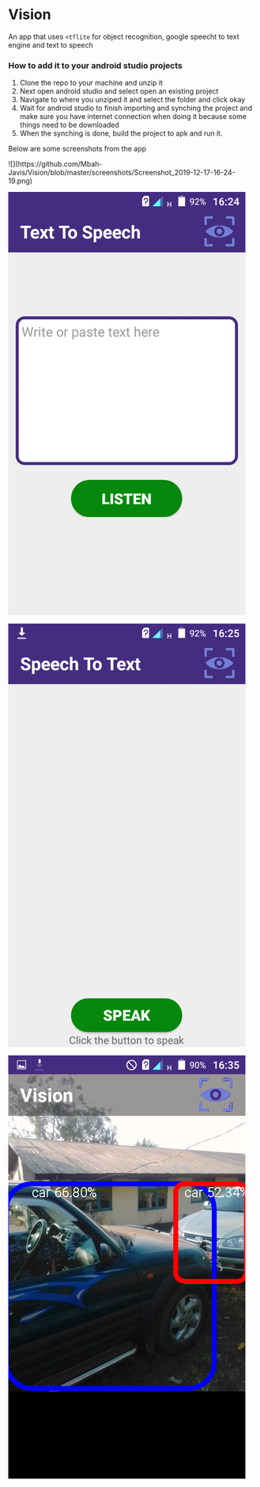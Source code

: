 # Vision

An app that uses <code><tflite</code> for object recognition, google speecht to text engine and text to speech 

<h3>How to add it to your android studio projects</h3>
<ol>
<li>Clone the repo to your machine and unzip it</li>
<li>Next open android studio and select open an existing project</li>
<li>Navigate to where you unziped it and select the folder and click okay</li>
<li>Wait for android studio to finish importing and synching the project and 
make sure you have internet connection when doing it because some things need to be downloaded</li>
<li>When the synching is done, build the project to apk and run it.</li>
</ol>
<p>Below are some screenshots from the app</p>
![](https://github.com/Mbah-Javis/Vision/blob/master/screenshots/Screenshot_2019-12-17-16-24-19.png)

![](https://github.com/Mbah-Javis/Vision/blob/master/screenshots/Screenshot_2019-12-17-16-24-31.png)

![](https://github.com/Mbah-Javis/Vision/blob/master/screenshots/Screenshot_2019-12-17-16-25-05.png)

![](https://github.com/Mbah-Javis/Vision/blob/master/screenshots/Screenshot_2019-12-17-16-35-33.png)
